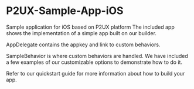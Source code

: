 # P2UX-Sample-App-iOS
Sample application for iOS based on P2UX platform
The included app shows the implementation of a simple app built on our builder. 

AppDelegate contains the appkey and link to custom behaviors.

SampleBehavior is where custom behaviors are handled. We have included a few examples of our customizable options to demonstrate how to do it.

Refer to our quickstart guide for more information about how to build your app.
